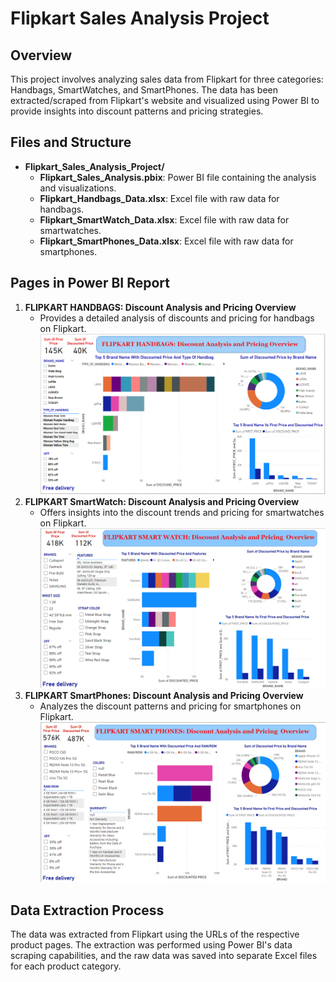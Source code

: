 # Flipkart Sales Analysis Project

## Overview
This project involves analyzing sales data from Flipkart for three categories: Handbags, SmartWatches, and SmartPhones. The data has been extracted/scraped from Flipkart's website and visualized using Power BI to provide insights into discount patterns and pricing strategies.

## Files and Structure
- **Flipkart_Sales_Analysis_Project/**
  - **Flipkart_Sales_Analysis.pbix**: Power BI file containing the analysis and visualizations.
  - **Flipkart_Handbags_Data.xlsx**: Excel file with raw data for handbags.
  - **Flipkart_SmartWatch_Data.xlsx**: Excel file with raw data for smartwatches.
  - **Flipkart_SmartPhones_Data.xlsx**: Excel file with raw data for smartphones.

## Pages in Power BI Report
1. **FLIPKART HANDBAGS: Discount Analysis and Pricing Overview**
   - Provides a detailed analysis of discounts and pricing for handbags on Flipkart.
   ![alt text](<Screenshot 2024-07-26 192056.png>)
2. **FLIPKART SmartWatch: Discount Analysis and Pricing Overview**
   - Offers insights into the discount trends and pricing for smartwatches on Flipkart.
   ![alt text](image.png)
3. **FLIPKART SmartPhones: Discount Analysis and Pricing Overview**
   - Analyzes the discount patterns and pricing for smartphones on Flipkart.
   ![alt text](image-1.png)

## Data Extraction Process
The data was extracted from Flipkart using the URLs of the respective product pages. The extraction was performed using Power BI's data scraping capabilities, and the raw data was saved into separate Excel files for each product category.
